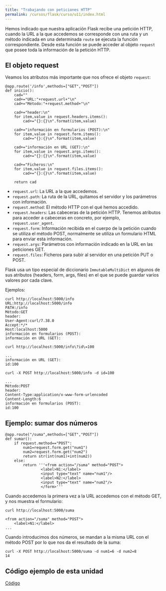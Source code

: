 ```yaml
---
title: "Trabajando con peticiones HTTP"
permalink: /cursos/flask/curso/u11/index.html
---
```


Hemos indicado que nuestra aplicación Flask recibe una petición HTTP, cuando la URL a la que accedemos se corresponde con una ruta y un método indicada en una determinada `route` se ejecuta la función correspondiente. Desde esta función se puede acceder al objeto `request` que posee toda la información de la petición HTTP.

## El objeto request

Veamos los atributos más importante que nos ofrece el objeto `request`:

	@app.route('/info',methods=["GET","POST"])
	def inicio():
	    cad=""
	    cad+="URL:"+request.url+"\n"
	    cad+="Método:"+request.method+"\n"
	    
	    cad+="header:\n"
	    for item,value in request.headers.items():
	    	cad+="{}:{}\n".format(item,value)	

	    cad+="información en formularios (POST):\n"
	    for item,value in request.form.items():
	    	cad+="{}:{}\n".format(item,value)
	    
	    cad+="información en URL (GET):\n"
	    for item,value in request.args.items():
	    	cad+="{}:{}\n".format(item,value)    

	    cad+="Ficheros:\n"
    	for item,value in request.files.items():
    		cad+="{}:{}\n".format(item,value)
	    
	    return cad


* `request.url`: La URL a la que accedemos.
* `request.path`: La ruta de la URL, quitamos el servidor y los parámetros con información.
* `request.method`: El método HTTP con el qué hemos accedido.
* `request.headers`: Las cabeceras de la petición HTTP. Tenemos atributos para acceder a cabeceras en concreto, por ejemplo, `request.user_agent`.
* `request.form`: Información recibida en el cuerpo de la petición cuando se utiliza el método POST, normalmente se utiliza un formulario HTML para enviar esta información.
* `request.args`: Parámetros con información indicado en la URL en las peticiones GET.
* `request.files`: Ficheros para subir al servidor en una petición PUT o POST.

Flask usa un tipo especial de diccionario `ImmutableMultiDict` en algunos de sus atributos (headers, form, args, files) en el que se puede guardar varios valores por cada clave.

Ejemplos:

	curl http://localhost:5000/info
	URL:http://localhost:5000/info
	PATH:/info
	Método:GET
	header:
	User-Agent:curl/7.38.0
	Accept:*/*
	Host:localhost:5000
	información en formularios (POST):
	información en URL (GET):

	curl http://localhost:5000/info\?id\=100

	...
	información en URL (GET):
	id:100

	curl -X POST http://localhost:5000/info -d id=100

	...
	Método:POST
	header:
	Content-Type:application/x-www-form-urlencoded
	Content-Length:6
	información en formularios (POST):
	id:100

## Ejemplo: sumar dos números

	@app.route("/suma",methods=["GET","POST"])
	def sumar():
		if request.method=="POST":
			num1=request.form.get("num1")
			num2=request.form.get("num2")
			return str(int(num1)+int(num2))
		else:
			return '''<from action="/suma" method="POST">
					<label>N1:</label>
					<input type="text" name="num1"/>
					<label>N2:</label>
					<input type="text" name="num2"/>
					</form>'''

Cuando accedemos la primera vez a la URL accedemos con el método GET, y nos muestra el formulario:

	curl http://localhost:5000/suma
	
	<from action="/suma" method="POST">
		<label>N1:</label>
	...

Cuando introducimos dos números, se mandan a la misma URL con el método POST por lo que nos da el resultado de la suma:

	curl -X POST http://localhost:5000/suma -d num1=6 -d num2=8 
	14

## Código ejemplo de esta unidad

[Código](../../ejemplos/u11)

